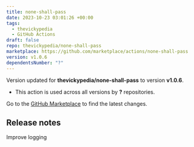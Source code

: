 ```yaml
---
title: none-shall-pass
date: 2023-10-23 03:01:26 +00:00
tags:
  - thevickypedia
  - GitHub Actions
draft: false
repo: thevickypedia/none-shall-pass
marketplace: https://github.com/marketplace/actions/none-shall-pass
version: v1.0.6
dependentsNumber: "?"
---
```



Version updated for **thevickypedia/none-shall-pass** to version **v1.0.6**.
- This action is used across all versions by **?** repositories.

Go to the [GitHub Marketplace](https://github.com/marketplace/actions/none-shall-pass) to find the latest changes.

## Release notes

Improve logging
